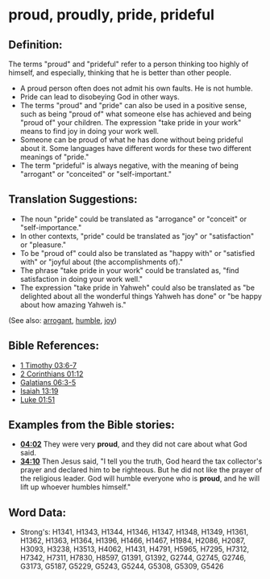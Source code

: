 # proud, proudly, pride, prideful #

## Definition: ##

The terms "proud" and "prideful" refer to a person thinking too highly of himself, and especially, thinking that he is better than other people.

* A proud person often does not admit his own faults. He is not humble.
* Pride can lead to disobeying God in other ways.
* The terms "proud" and "pride" can also be used in a positive sense, such as being "proud of" what someone else has achieved and being "proud of" your children. The expression "take pride in your work" means to find joy in doing your work well.
* Someone can be proud of what he has done without being prideful about it. Some languages have different words for these two different meanings of "pride."
* The term "prideful" is always negative, with the meaning of being "arrogant" or "conceited" or "self-important."

## Translation Suggestions: ###

* The noun "pride" could be translated as "arrogance" or "conceit" or "self-importance."
* In other contexts, "pride" could be translated as "joy" or "satisfaction" or "pleasure."
* To be "proud of" could also be translated as "happy with" or "satisfied with" or "joyful about (the accomplishments of)."
* The phrase "take pride in your work" could be translated as, "find satisfaction in doing your work well."
* The expression "take pride in Yahweh" could also be translated as "be delighted about all the wonderful things Yahweh has done" or "be happy about how amazing Yahweh is."

(See also: [arrogant](../other/arrogant.md), [humble](../kt/humble.md), [joy](../other/joy.md))

## Bible References: ##

* [1 Timothy 03:6-7](rc://en/tn/help/1ti/03/06)
* [2 Corinthians 01:12](rc://en/tn/help/2co/01/12)
* [Galatians 06:3-5](rc://en/tn/help/gal/06/03)
* [Isaiah 13:19](rc://en/tn/help/isa/13/19)
* [Luke 01:51](rc://en/tn/help/luk/01/51)

## Examples from the Bible stories: ##

* __[04:02](rc://en/tn/help/obs/04/02)__ They were very __proud__, and they did not care about what God said.
* __[34:10](rc://en/tn/help/obs/34/10)__ Then Jesus said, "I tell you the truth, God heard the tax collector's prayer and declared him to be righteous. But he did not like the prayer of the religious leader. God will humble everyone who is __proud__, and he will lift up whoever humbles himself."

## Word Data: ##

* Strong's: H1341, H1343, H1344, H1346, H1347, H1348, H1349, H1361, H1362, H1363, H1364, H1396, H1466, H1467, H1984, H2086, H2087, H3093, H3238, H3513, H4062, H1431, H4791, H5965, H7295, H7312, H7342, H7311, H7830, H8597, G1391, G1392, G2744, G2745, G2746, G3173, G5187, G5229, G5243, G5244, G5308, G5309, G5426
